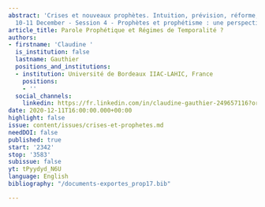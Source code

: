 ```yaml
---
abstract: 'Crises et nouveaux prophètes. Intuition, prévision, réforme, Paris IAS,
  10-11 December - Session 4 - Prophètes et prophétisme : une perspective historique'
article_title: Parole Prophétique et Régimes de Temporalité ?
authors:
- firstname: 'Claudine '
  is_institution: false
  lastname: Gauthier
  positions_and_institutions:
  - institution: Université de Bordeaux IIAC-LAHIC, France
    positions:
    - ''
  social_channels:
    linkedin: https://fr.linkedin.com/in/claudine-gauthier-249657116?original_referer=https%3A%2F%2Fwww.google.com%2F
date: 2020-12-11T16:00:00.000+00:00
highlight: false
issue: content/issues/crises-et-prophetes.md
needDOI: false
published: true
start: '2342'
stop: '3583'
subissue: false
yt: tPyydyd_N6U
language: English
bibliography: "/documents-exportes_prop17.bib"

---
```

<Youtube yt="tPyydyd_N6U" caption="Parole prophétique et régimes de temporalité ?" start="2342" stop="3583"></Youtube>